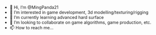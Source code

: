 - 👋 Hi, I’m @MingPanda21
- 👀 I’m interested in game development, 3d modelling/texturing/rigging
- 🌱 I’m currently learning advanced hard surface
- 💞️ I’m looking to collaborate on game algorithms, game production, etc.
- 📫 How to reach me...

<!---
MingPanda21/MingPanda21 is a ✨ special ✨ repository because its `README.md` (this file) appears on your GitHub profile.
You can click the Preview link to take a look at your changes.
--->
